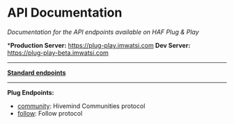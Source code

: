 # API Documentation

*Documentation for the API endpoints available on HAF Plug & Play*

***Production Server:** https://plug-play.imwatsi.com
**Dev Server:** https://plug-play-beta.imwatsi.com

---

**[Standard endpoints](standard_endpoints.md)**

---

**Plug Endpoints:**

- [community](plugs/community.md): Hivemind Communities protocol
- [follow](plugs/follow.md): Follow protocol